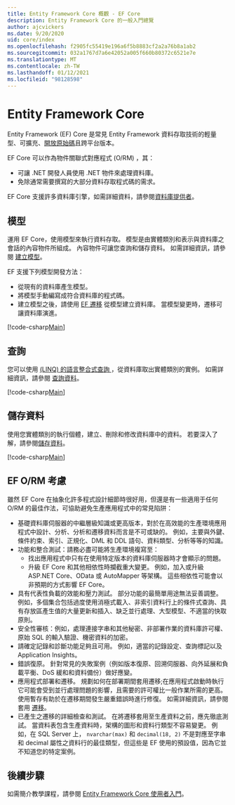 ```yaml
---
title: Entity Framework Core 概觀 - EF Core
description: Entity Framework Core 的一般入門總覽
author: ajcvickers
ms.date: 9/20/2020
uid: core/index
ms.openlocfilehash: f2905fc55419e196a6f5b8883cf2a2a76b8a1ab2
ms.sourcegitcommit: 032a1767d7a6e42052a005f660b80372c6521e7e
ms.translationtype: MT
ms.contentlocale: zh-TW
ms.lasthandoff: 01/12/2021
ms.locfileid: "98128598"
---
```

# <a name="entity-framework-core"></a>Entity Framework Core

Entity Framework (EF) Core 是常見 Entity Framework 資料存取技術的輕量型、可擴充、[開放原始碼](https://github.com/dotnet/efcore)且跨平台版本。

EF Core 可以作為物件關聯式對應程式 (O/RM) ，其：

* 可讓 .NET 開發人員使用 .NET 物件來處理資料庫。
* 免除通常需要撰寫的大部分資料存取程式碼的需求。

EF Core 支援許多資料庫引擎，如需詳細資料，請參閱[資料庫提供者](xref:core/providers/index)。

## <a name="the-model"></a>模型

運用 EF Core，使用模型來執行資料存取。 模型是由實體類別和表示與資料庫之會話的內容物件所組成。 內容物件可讓您查詢和儲存資料。 如需詳細資訊，請參閱 [建立模型](xref:core/modeling/index)。

EF 支援下列模型開發方法：

* 從現有的資料庫產生模型。
* 將模型手動編寫成符合資料庫的程式碼。
* 建立模型之後，請使用 [EF 遷移](xref:core/managing-schemas/migrations/index) 從模型建立資料庫。 當模型變更時，遷移可讓資料庫演進。

[!code-csharp[Main](../../samples/core/Intro/Model.cs)]

## <a name="querying"></a>查詢

您可以使用 [ (LINQ) 的語言整合式查詢 ](/dotnet/csharp/programming-guide/concepts/linq/)，從資料庫取出實體類別的實例。 如需詳細資訊，請參閱 [查詢資料](xref:core/querying/index)。

[!code-csharp[Main](../../samples/core/Intro/Program.cs#Querying)]

## <a name="saving-data"></a>儲存資料

使用您實體類別的執行個體，建立、刪除和修改資料庫中的資料。 若要深入了解，請參閱[儲存資料](xref:core/saving/index)。

[!code-csharp[Main](../../samples/core/Intro/Program.cs#SavingData)]

## <a name="ef-orm-considerations"></a>EF O/RM 考慮

雖然 EF Core 在抽象化許多程式設計細節時很好用，但還是有一些適用于任何 O/RM 的最佳作法，可協助避免生產應用程式中的常見陷阱：

* 基礎資料庫伺服器的中繼層級知識或更高版本，對於在高效能的生產環境應用程式中設計、分析、分析和遷移資料而言是不可或缺的。 例如，主要與外鍵、條件約束、索引、正規化、DML 和 DDL 語句、資料類型、分析等等的知識。
* 功能和整合測試：請務必盡可能將生產環境複寫至：
  * 找出應用程式中只有在使用特定版本的資料庫伺服器時才會顯示的問題。
  * 升級 EF Core 和其他相依性時攔截重大變更。 例如，加入或升級 ASP.NET Core、OData 或 AutoMapper 等架構。 這些相依性可能會以非預期的方式影響 EF Core。
* 具有代表性負載的效能和壓力測試。 部分功能的最簡單用途無法妥善調整。 例如，多個集合包括過度使用消極式載入、非索引資料行上的條件式查詢、具有存放區產生值的大量更新和插入、缺乏並行處理、大型模型、不適當的快取原則。
* 安全性審核：例如，處理連接字串和其他秘密、非部署作業的資料庫許可權、原始 SQL 的輸入驗證、機密資料的加密。
* 請確定記錄和診斷功能足夠且可用。 例如，適當的記錄設定、查詢標記以及 Application Insights。
* 錯誤復原。 針對常見的失敗案例（例如版本復原、回溯伺服器、向外延展和負載平衡、DoS 緩和和資料備份）做好應變。
* 應用程式部署和遷移。 規劃如何在部署期間套用遷移;在應用程式啟動時執行它可能會受到並行處理問題的影響，且需要的許可權比一般作業所需的更高。 使用暫存有助於在遷移期間發生嚴重錯誤時進行修復。 如需詳細資訊，請參閱套用 [遷移](xref:core/managing-schemas/migrations/applying)。
* 已產生之遷移的詳細檢查和測試。 在將遷移套用至生產資料之前，應先徹底測試。 當資料表包含生產資料時，架構的圖形和資料行類型不容易變更。 例如，在 SQL Server 上， `nvarchar(max)` 和 `decimal(18, 2)` 不是對應至字串和 decimal 屬性之資料行的最佳類型，但這些是 EF 使用的預設值，因為它並不知道您的特定案例。

## <a name="next-steps"></a>後續步驟

如需簡介教學課程，請參閱 [Entity Framework Core 使用者入門](xref:core/get-started/overview/first-app)。
